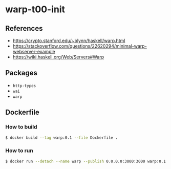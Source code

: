 # warp-t00-init

## References

- <https://crypto.stanford.edu/~blynn/haskell/warp.html>
- <https://stackoverflow.com/questions/22620294/minimal-warp-webserver-example>
- <https://wiki.haskell.org/Web/Servers#Warp>

## Packages

- `http-types`
- `wai`
- `warp`

## Dockerfile

### How to build

```bash
$ docker build --tag warp:0.1 --file Dockerfile .
```

### How to run

```bash
$ docker run --detach --name warp --publish 0.0.0.0:3000:3000 warp:0.1
```
